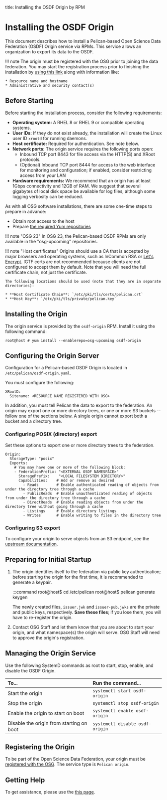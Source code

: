 title: Installing the OSDF Origin by RPM

Installing the OSDF Origin
==========================

This document describes how to install a Pelican-based Open Science Data Federation (OSDF) Origin service via RPMs.
This service allows an organization to export its data to the OSDF.

!!! note
    The origin must be registered with the OSG prior to joining the data federation.
    You may start the registration process prior to finishing the installation by [using this link](#registering-the-origin) 
    along with information like:

    * Resource name and hostname
    * Administrative and security contact(s)


Before Starting
---------------

Before starting the installation process, consider the following requirements:

* __Operating system:__ A RHEL 8 or RHEL 9 or compatible operating systems.
* __User IDs:__ If they do not exist already, the installation will create the Linux user ID `xrootd` for running daemons.
* __Host certificate:__ Required for authentication.  See note below.
* __Network ports:__ The origin service requires the following ports open:
  * Inbound TCP port 8443 for file access via the HTTP(S) and XRoot protocols.
  * (Optional) Inbound TCP port 8444 for access to the web interface for monitoring and configuration;
    if enabled, consider restricting access from your LAN
* __Hardware requirements:__ We recommend that an origin has at least 1Gbps connectivity and 12GB of RAM.
  We suggest that several gigabytes of local disk space be available for log files,
  although some logging verbosity can be reduced.

As with all OSG software installations, there are some one-time steps to prepare in advance:

* Obtain root access to the host
* Prepare [the required Yum repositories](../../common/yum.md)


!!! note "OSG 23"
    In OSG 23, the Pelican-based OSDF RPMs are only available in the "osg-upcoming" repositories.

!!! note "Host certificates"
    Origins should use a CA that is accepted by major browsers and operating systems,
    such as InCommon RSA or [Let's Encrypt](../../security/host-certs/lets-encrypt).
    IGTF certs are not recommended because clients are not configured to accept them by default.
    Note that you will need the full certificate chain, not just the certificate.
    
    The following locations should be used (note that they are in separate directories):
    
    * **Host Certificate Chain**: `/etc/pki/tls/certs/pelican.crt`
    * **Host Key**: `/etc/pki/tls/private/pelican.key`


Installing the Origin
---------------------

The origin service is provided by the `osdf-origin` RPM.
Install it using the following command:


```console
root@host # yum install --enablerepo=osg-upcoming osdf-origin
```


Configuring the Origin Server
-----------------------------

Configuration for a Pelican-based OSDF Origin is located in `/etc/pelican/osdf-origin.yaml`.

You must configure the following:
```
XRootD:
  Sitename: <RESOURCE NAME REGISTERED WITH OSG>
```

In addition, you must tell Pelican the data to export to the federation.
An origin may export one or more directory trees, or one or more S3 buckets -- follow one of the sections below.
A single origin cannot export both a bucket and a directory tree.



### Configuring POSIX (directory) export

Set these options to export one or more directory trees to the federation.

```
Origin:
  StorageType: "posix"
  Exports:
    # You may have one or more of the following block:
    - FederationPrefix: "<EXTERNAL OSDF NAMESPACE>"
      StoragePrefix:    "<LOCAL FILESYSTEM DIRECTORY>"
      Capabilities:    # Add or remove as desired
        - Reads        # Enable authenticated reading of objects from under the directory tree through a cache
        - PublicReads  # Enable unauthenticated reading of objects from under the directory tree through a cache
        - DirectReads  # Enable reading objects from under the directory tree without going through a cache
        - Listings     # Enable directory listings
        - Writes       # Enable writing to files in the directory tree
```

### Configuring S3 export

To configure your origin to serve objects from an S3 endpoint, see the
[upstream documentation](https://docs.pelicanplatform.org/federating-your-data/s3-backend).


Preparing for Initial Startup
-----------------------------

1.  The origin identifies itself to the federation via public key authentication;
before starting the origin for the first time, it is recommended to generate a keypair.

    :::command
    root@host$ cd /etc/pelican
    root@host$ pelican generate keygen


    The newly created files, `issuer.jwk` and `issuer-pub.jwks` are the private and public keys, respectively.
    **Save these files**; if you lose them, you will have to re-register the origin.

1.  Contact OSG Staff and let them know that you are about to start your origin,
    and what namespace(s) the origin will serve.
    OSG Staff will need to approve the origin's registration.


Managing the Origin Service
---------------------------
Use the following SystemD commands as root to start, stop, enable, and disable the OSDF Origin.

| To...                                    | Run the command...                 |
| :--------------------------------------- | :--------------------------------- |
| Start the origin                         | `systemctl start osdf-origin`      |
| Stop the origin                          | `systemctl stop osdf-origin`       |
| Enable the origin to start on boot       | `systemctl enable osdf-origin`     |
| Disable the origin from starting on boot | `systemctl disable osdf-origin`    |


Registering the Origin
----------------------
To be part of the Open Science Data Federation, your origin must be
[registered with the OSG](../../common/registration.md).  The service type is `Pelican origin`.


Getting Help
------------
To get assistance, please use the [this page](../../common/help.md).
